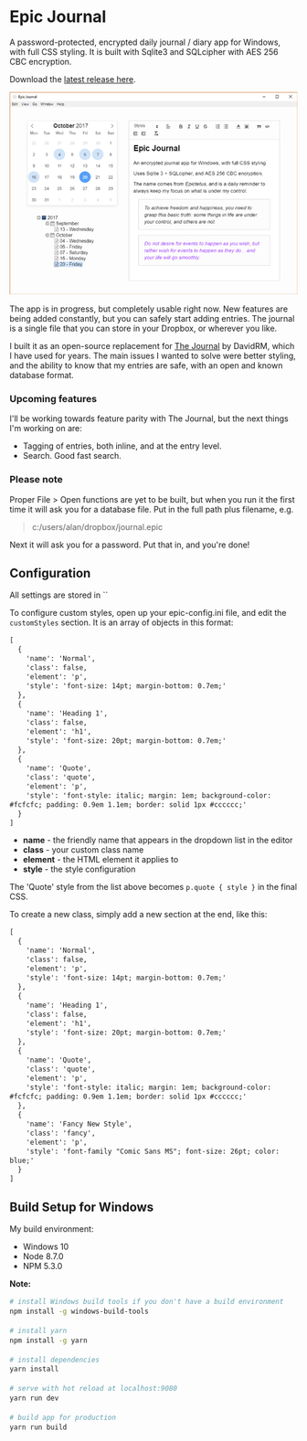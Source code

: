 # Epic Journal

A password-protected, encrypted daily journal / diary app for Windows, with full CSS styling. It is built with Sqlite3 and 
SQLcipher with AES 256 CBC encryption.

Download the [latest release here](https://github.com/alangrainger/epic-journal/releases).

![Screenshot](screenshot.png?raw=true)

The app is in progress, but completely usable right now. New features are being added
constantly, but you can safely start adding entries. The journal is a single file
that you can store in your Dropbox, or wherever you like.

I built it as an open-source replacement for [The Journal](http://www.davidrm.com/) by DavidRM, which I have used 
for years. The main issues I wanted to solve were better styling, and the ability to know that my
entries are safe, with an open and known database format.

### Upcoming features

I'll be working towards feature parity with The Journal, but the next things I'm working on are:

- Tagging of entries, both inline, and at the entry level.
- Search. Good fast search.

### Please note

Proper File > Open functions are yet to be built, but when you run it the first 
time it will ask you for a database file. Put in the full path plus filename, e.g.

> c:/users/alan/dropbox/journal.epic

Next it will ask you for a password. Put that in, and you're done!

## Configuration

All settings are stored in ``

To configure custom styles, open up your epic-config.ini file, and edit the `customStyles` section. It is an array of objects
in this format:

```
[
  {
    'name': 'Normal',
    'class': false,
    'element': 'p',
    'style': 'font-size: 14pt; margin-bottom: 0.7em;'
  },
  {
    'name': 'Heading 1',
    'class': false,
    'element': 'h1',
    'style': 'font-size: 20pt; margin-bottom: 0.7em;'
  },
  {
    'name': 'Quote',
    'class': 'quote',
    'element': 'p',
    'style': 'font-style: italic; margin: 1em; background-color: #fcfcfc; padding: 0.9em 1.1em; border: solid 1px #cccccc;'
  }
]
```

- **name** - the friendly name that appears in the dropdown list in the editor
- **class** - your custom class name
- **element** - the HTML element it applies to
- **style** - the style configuration

The 'Quote' style from the list above becomes `p.quote { style }` in the final CSS.
 
To create a new class, simply add a new section at the end, like this:

```
[
  {
    'name': 'Normal',
    'class': false,
    'element': 'p',
    'style': 'font-size: 14pt; margin-bottom: 0.7em;'
  },
  {
    'name': 'Heading 1',
    'class': false,
    'element': 'h1',
    'style': 'font-size: 20pt; margin-bottom: 0.7em;'
  },
  {
    'name': 'Quote',
    'class': 'quote',
    'element': 'p',
    'style': 'font-style: italic; margin: 1em; background-color: #fcfcfc; padding: 0.9em 1.1em; border: solid 1px #cccccc;'
  },
  {
    'name': 'Fancy New Style',
    'class': 'fancy',
    'element': 'p',
    'style': 'font-family "Comic Sans MS"; font-size: 26pt; color: blue;'
  }
]
```

## Build Setup for Windows

My build environment:

- Windows 10
- Node 8.7.0
- NPM 5.3.0

**Note:** 

``` bash
# install Windows build tools if you don't have a build environment
npm install -g windows-build-tools

# install yarn
npm install -g yarn

# install dependencies
yarn install

# serve with hot reload at localhost:9080
yarn run dev

# build app for production
yarn run build
```
